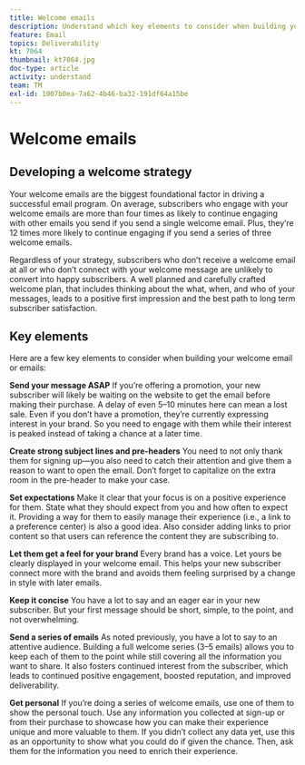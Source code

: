 ```yaml
---
title: Welcome emails
description: Understand which key elements to consider when building your welcome emails.
feature: Email
topics: Deliverability
kt: 7064
thumbnail: kt7064.jpg
doc-type: article
activity: understand
team: TM
exl-id: 1007b0ea-7a62-4b46-ba32-191df64a15be
---
```

# Welcome emails

## Developing a welcome strategy

Your welcome emails are the biggest foundational factor in driving a successful email program. On average, subscribers who engage with your welcome emails are more than four times as likely to continue engaging with other emails you send if you send a single welcome email. Plus, they’re 12 times more likely to continue engaging if you send a series of three welcome emails.

Regardless of your strategy, subscribers who don’t receive a welcome email at all or who don’t connect with your welcome message are unlikely to convert into happy subscribers. A well planned and carefully crafted welcome plan, that includes thinking about the what, when, and who of your messages, leads to a positive first impression and the best path to long term subscriber satisfaction.

## Key elements

Here are a few key elements to consider when building your welcome email or emails:

**Send your message ASAP**
If you’re offering a promotion, your new subscriber will likely be waiting on the website to get the email before making their purchase. A delay of even 5–10 minutes here can mean a lost sale. Even if you don’t have a promotion, they’re currently expressing interest in your brand. So you need to engage with them while their interest is peaked instead of taking a chance at a later time.

**Create strong subject lines and pre-headers**
You need to not only thank them for signing up—you also need to catch their attention and give them a reason to want to open the email. Don’t forget to capitalize on the extra room in the pre-header to make your case.

**Set expectations**
Make it clear that your focus is on a positive experience for them. State what they should expect from you and how often to expect it. Providing a way for them to easily manage their experience (i.e., a link to a preference center) is also a good idea. Also consider adding links to prior content so that users can reference the content they are subscribing to.

**Let them get a feel for your brand**
Every brand has a voice. Let yours be clearly displayed in your welcome email. This helps your new subscriber connect more with the brand and avoids them feeling surprised by a change in style with later emails.

**Keep it concise**
You have a lot to say and an eager ear in your new subscriber. But your first message should be short, simple, to the point, and not overwhelming.

**Send a series of emails**
As noted previously, you have a lot to say to an attentive audience. Building a full welcome series (3–5 emails) allows you to keep each of them to the point while still covering all the information you want to share. It also fosters continued interest from the subscriber, which leads to continued positive engagement, boosted reputation, and improved deliverability.

**Get personal**
If you’re doing a series of welcome emails, use one of them to show the personal touch. Use any information you collected at sign-up or from their purchase to showcase how you can make their experience unique and more valuable to them. If you didn’t collect any data yet, use this as an opportunity to show what you could do if given the chance. Then, ask them for the information you need to enrich their experience.
